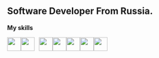 ## Software Developer From Russia.

**My skills**

<img src="https://cdn.jsdelivr.net/gh/devicons/devicon@latest/icons/java/java-original.svg" width="32" height="32"/><img height="32" width="32" src="https://cdn.simpleicons.org/spring" style="padding-right: 10px;"/><img src="https://cdn.jsdelivr.net/gh/devicons/devicon@latest/icons/postgresql/postgresql-plain.svg" height="32" width="32"/><img height="32" width="32" src="https://cdn.simpleicons.org/mysql" /><img height="32" width="32" src="https://cdn.jsdelivr.net/gh/devicons/devicon@latest/icons/rabbitmq/rabbitmq-original.svg" /><img height="32" width="32" src="https://cdn.simpleicons.org/apachekafka/white" /><img height="32" width="32" src="https://cdn.simpleicons.org/junit5" />

<!-- **My Wakatime statistics** -->

